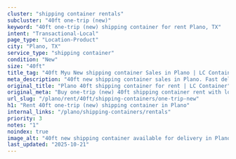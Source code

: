 ```yaml
---
cluster: "shipping container rentals"
subcluster: "40ft one-trip (new)"
keyword: "40ft one-trip (new) shipping container for rent Plano, TX"
intent: "Transactional-Local"
page_type: "Location-Product"
city: "Plano, TX"
service_type: "shipping container"
condition: "New"
size: "40ft"
title_tag: "40ft Myu New shipping container Sales in Plano | LC Container"
meta_description: "40ft new shipping container sales in Plano. Fast delivery, competitive pricing. Serving shipping containers area. Quote ID: 43V. Call (214) 524-4168 for your free quote today."
original_title: "Plano 40ft shipping container for rent | LC Container"
original_meta: "Buy one-trip (new) 40ft shipping container rent with local delivery in Plano, TX. LC Container — local Since 2003. Request a fast quote today."
url_slug: "/plano/rent/40ft/shipping-containers/one-trip-new"
h1: "Rent 40ft one-trip (new) shipping container in Plano"
internal_links: "/plano/shipping-containers/rentals"
priority: 3
notes: "1"
noindex: true
image_alt: "40ft new shipping container available for delivery in Plano"
last_updated: "2025-10-21"
---
```


<!-- TODO: Add unique city/inventory copy, images, and internal links here. -->

